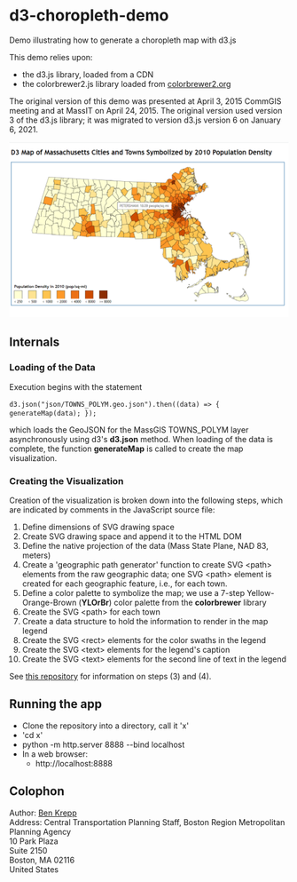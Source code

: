 # d3-choropleth-demo
Demo illustrating how to generate a choropleth map with d3.js

This demo relies upon:
* the d3.js library, loaded from a CDN
* the colorbrewer2.js library loaded from [colorbrewer2.org](https://colorbrewer2.org)

The original version of this demo was presented at April 3, 2015 CommGIS meeting and at MassIT on April 24, 2015.
The original version used version 3 of the d3.js library; it was migrated to version d3.js version 6 on January 6, 2021.

<img src="img/d3-choropleth-map.png"/>

## Internals
### Loading of the Data
Execution begins with the statement
```
d3.json("json/TOWNS_POLYM.geo.json").then((data) => { generateMap(data); });
```
which loads the GeoJSON for the MassGIS TOWNS_POLYM layer asynchronously using d3's __d3.json__ method.
When loading of the data is complete, the function __generateMap__ is called to create the map visualization.

### Creating the Visualization
Creation of the visualization is broken down into the following steps,
which are indicated by comments in the JavaScript source file:
1. Define dimensions of SVG drawing space
2. Create SVG drawing space and append it to the HTML DOM
3. Define the native projection of the data (Mass State Plane, NAD 83, meters)
4. Create a 'geographic path generator' function to create SVG \<path\> elements from the raw geographic data;
   one SVG \<path\> element is created for each geographic feature, i.e., for each town.
5. Define a color palette to symbolize the map; we use a 7-step Yellow-Orange-Brown (__YLOrBr__) color palette
from the __colorbrewer__ library
6. Create the SVG \<path\> for each town
7. Create a data structure to hold the information to render in the map legend
8. Create the SVG \<rect\> elements for the color swaths in the legend
9. Create the SVG \<text\> elements for the legend's caption
10. Create the SVG \<text\> elements for the second line of text in the legend

See [this repository](https://github.com/CTPSSTAFF/d3-thematic-map-demo) for information on steps \(3\) and \(4\).

## Running the app
* Clone the repository into a directory, call it 'x'
* 'cd x'
* python -m http.server 8888 --bind localhost
* In a web browser:
  * http://localhost:8888

## Colophon
Author: [Ben Krepp](mailto:bkrepp@ctps.org)  
Address: Central Transportation Planning Staff, Boston Region Metropolitan Planning Agency  
10 Park Plaza  
Suite 2150  
Boston, MA 02116  
United States
